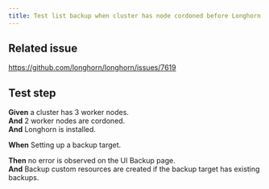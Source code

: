 ```yaml
---
title: Test list backup when cluster has node cordoned before Longhorn installation
---
```


## Related issue
https://github.com/longhorn/longhorn/issues/7619

## Test step

**Given** a cluster has 3 worker nodes.  
**And** 2 worker nodes are cordoned.  
**And** Longhorn is installed.  

**When** Setting up a backup target.  

**Then** no error is observed on the UI Backup page.  
**And** Backup custom resources are created if the backup target has existing backups.  

